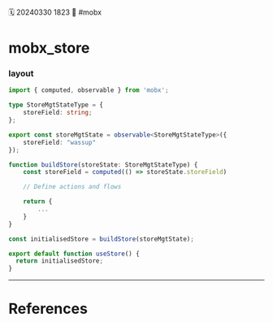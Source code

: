 🗓️ 20240330 1823
📎 #mobx

# mobx_store
### layout
```typescript
import { computed, observable } from 'mobx';

type StoreMgtStateType = {
	storeField: string;
};

export const storeMgtState = observable<StoreMgtStateType>({
	storeField: "wassup"
});

function buildStore(storeState: StoreMgtStateType) {
	const storeField = computed(() => storeState.storeField)

	// Define actions and flows

	return {
		...
	}
}

const initialisedStore = buildStore(storeMgtState);

export default function useStore() {
  return initialisedStore;
}


```

--- 
# References
